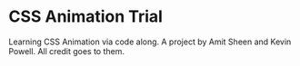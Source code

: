 # CSS Animation Trial
Learning CSS Animation via code along.
A project by Amit Sheen and Kevin Powell. All credit goes to them.
